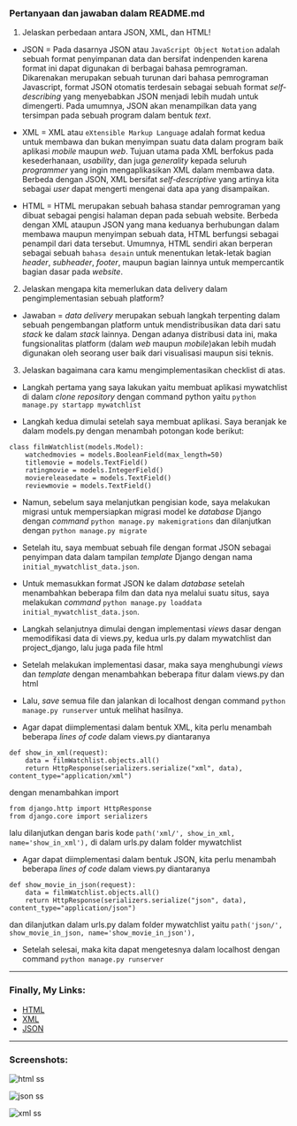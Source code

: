 ### Pertanyaan dan jawaban dalam README.md

1. Jelaskan perbedaan antara JSON, XML, dan HTML!
* JSON = Pada dasarnya JSON atau `JavaScript Object Notation` adalah sebuah format penyimpanan data dan bersifat indenpenden karena format ini dapat digunakan di berbagai bahasa pemrograman. Dikarenakan merupakan sebuah turunan dari bahasa pemrograman Javascript, format JSON otomatis terdesain sebagai sebuah format *self-describing* yang menyebabkan JSON menjadi lebih mudah untuk dimengerti. Pada umumnya, JSON akan menampilkan data yang tersimpan pada sebuah program dalam bentuk *text*.

* XML = XML atau `eXtensible Markup Language` adalah format kedua untuk membawa dan bukan menyimpan suatu data dalam program baik aplikasi *mobile* maupun *web*. Tujuan utama pada XML berfokus pada kesederhanaan, *usability*, dan juga *generality* kepada seluruh *programmer* yang ingin mengaplikasikan XML dalam membawa data. Berbeda dengan JSON, XML bersifat *self-descriptive* yang artinya kita sebagai *user* dapat mengerti mengenai data apa yang disampaikan. 

* HTML = HTML merupakan sebuah bahasa standar pemrograman yang dibuat sebagai pengisi halaman depan pada sebuah website. Berbeda dengan XML ataupun JSON yang mana keduanya berhubungan dalam membawa maupun menyimpan sebuah data, HTML berfungsi sebagai penampil dari data tersebut. Umumnya, HTML sendiri akan berperan sebagai sebuah `bahasa desain` untuk menentukan letak-letak bagian *header*, *subheader*, *footer*, maupun bagian lainnya untuk mempercantik bagian dasar pada *website*.

2. Jelaskan mengapa kita memerlukan data delivery dalam pengimplementasian sebuah platform?
* Jawaban = *data delivery* merupakan sebuah langkah terpenting dalam sebuah pengembangan platform untuk mendistribusikan data dari satu *stack* ke dalam *stack* lainnya. Dengan adanya distribusi data ini, maka fungsionalitas platform (dalam *web* maupun *mobile*)akan lebih mudah digunakan oleh seorang user baik dari visualisasi maupun sisi teknis. 

3. Jelaskan bagaimana cara kamu mengimplementasikan checklist di atas.
* Langkah pertama yang saya lakukan yaitu membuat aplikasi mywatchlist di dalam *clone repository* dengan command python yaitu `python manage.py startapp mywatchlist`

* Langkah kedua dimulai setelah saya membuat aplikasi. Saya beranjak ke dalam models.py dengan menambah potongan kode berikut: 

```
class filmWatchlist(models.Model):
    watchedmovies = models.BooleanField(max_length=50)
    titlemovie = models.TextField()
    ratingmovie = models.IntegerField()
    moviereleasedate = models.TextField()
    reviewmovie = models.TextField()
```
* Namun, sebelum saya melanjutkan pengisian kode, saya melakukan migrasi untuk mempersiapkan migrasi model ke *database* Django dengan *command* `python manage.py makemigrations` dan dilanjutkan dengan `python manage.py migrate`

* Setelah itu, saya membuat sebuah file dengan format JSON sebagai penyimpan data dalam tampilan *template* Django dengan nama `initial_mywatchlist_data.json`. 

* Untuk memasukkan format JSON ke dalam *database* setelah menambahkan beberapa film dan data nya melalui suatu situs, saya melakukan *command* `python manage.py loaddata initial_mywatchlist_data.json`.

* Langkah selanjutnya dimulai dengan implementasi *views* dasar dengan memodifikasi data di views.py, kedua urls.py dalam mywatchlist dan project_django, lalu juga pada file html

* Setelah melakukan implementasi dasar, maka saya menghubungi *views* dan *template* dengan menambahkan beberapa fitur dalam views.py dan html

* Lalu, *save* semua file dan jalankan di localhost dengan command `python manage.py runserver` untuk melihat hasilnya.

* Agar dapat diimplementasi dalam bentuk XML, kita perlu menambah beberapa *lines of code* dalam views.py diantaranya

```
def show_in_xml(request):
    data = filmWatchlist.objects.all()
    return HttpResponse(serializers.serialize("xml", data), content_type="application/xml")
```

dengan menambahkan import 

```
from django.http import HttpResponse
from django.core import serializers
```

lalu dilanjutkan dengan baris kode `path('xml/', show_in_xml, name='show_in_xml'),` di dalam urls.py dalam folder mywatchlist

* Agar dapat diimplementasi dalam bentuk JSON, kita perlu menambah beberapa *lines of code* dalam views.py diantaranya

```
def show_movie_in_json(request):
    data = filmWatchlist.objects.all()
    return HttpResponse(serializers.serialize("json", data), content_type="application/json")
```

dan dilanjutkan dalam urls.py dalam folder mywatchlist yaitu `path('json/', show_movie_in_json, name='show_movie_in_json'),`

* Setelah selesai, maka kita dapat mengetesnya dalam localhost dengan command `python manage.py runserver`

---
### Finally, My Links: 
- [HTML](https://radentugas2pbp.herokuapp.com/mywatchlist/html/)
- [XML](https://radentugas2pbp.herokuapp.com/mywatchlist/xml/)
- [JSON](https://radentugas2pbp.herokuapp.com/mywatchlist/json/)

---
### Screenshots:

![html ss](https://user-images.githubusercontent.com/95229253/191538078-5c9cc640-9f8f-4373-854c-4bb0d14a83a0.jpg)

![json ss](https://user-images.githubusercontent.com/95229253/191538233-11b34616-618f-41ac-96d8-91e600a003f2.jpg)

![xml ss](https://user-images.githubusercontent.com/95229253/191538327-e6dc4ed7-4c9d-45f8-be38-d3b6dc570673.jpg)
